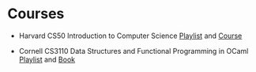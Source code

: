 # Courses

- Harvard CS50 Introduction to Computer Science
[Playlist](https://www.youtube.com/playlist?list=PLhQjrBD2T380F_inVRXMIHCqLaNUd7bN4) and
[Course](https://www.edx.org/course/introduction-computer-science-harvardx-cs50x)

- Cornell CS3110 Data Structures and Functional Programming in OCaml
[Playlist](https://www.youtube.com/playlist?list=PLre5AT9JnKShBOPeuiD9b-I4XROIJhkIU) and
[Book](https://cs3110.github.io/textbook/cover.html)
